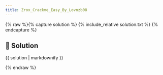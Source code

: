 ```yaml
---
title: Zrox_Crackme_Easy_By_Lovnzb08
---
```


{% raw %}{% capture solution %}
{% include_relative solution.txt %}
{% endcapture %}

## 📝 Solution

{{ solution | markdownify }}

{% endraw %}

